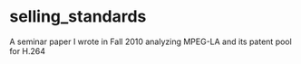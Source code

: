 selling_standards
=================

A seminar paper I wrote in Fall 2010 analyzing MPEG-LA and its patent pool for H.264